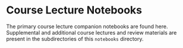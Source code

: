 # Course Lecture Notebooks

The primary course lecture companion notebooks are found here.  Supplemental
and additional course lectures and review materials are present in the 
subdirectories of this `notebooks` directory.

